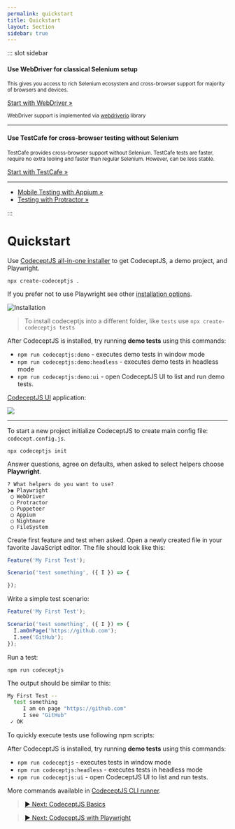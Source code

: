 ```yaml
---
permalink: quickstart
title: Quickstart
layout: Section
sidebar: true
---
```


::: slot sidebar

#### Use WebDriver for classical Selenium setup

<small>
This gives you access to rich Selenium ecosystem and cross-browser support for majority of browsers and devices.
</small>


<a href="/webdriver" class="button extended" >Start with WebDriver &raquo;</a>

<small> WebDriver support is implemented via [webdriverio](https://webdriver.io) library </small>

---

#### Use TestCafe for cross-browser testing without Selenium

<small>
TestCafe provides cross-browser support without Selenium. TestCafe tests are faster, require no extra tooling and faster than regular Selenium. However, can be less stable.
</small>

<a href="/testcafe" class="button green extended" >Start with TestCafe &raquo;</a>

---

* [Mobile Testing with Appium »](/mobile)
* [Testing with Protractor »](/angular)

:::

# Quickstart


Use [CodeceptJS all-in-one installer](https://github.com/codeceptjs/create-codeceptjs) to get CodeceptJS, a demo project, and Playwright.

```
npx create-codeceptjs .
```

If you prefer not to use Playwright see other [installation options](/installation/).

![Installation](/img/codeceptinstall.gif)

> To install codeceptjs into a different folder, like `tests` use `npx create-codeceptjs tests`

After CodeceptJS is installed, try running **demo tests** using this commands:

* `npm run codeceptjs:demo` - executes demo tests in window mode
* `npm run codeceptjs:demo:headless` - executes demo tests in headless mode
* `npm run codeceptjs:demo:ui` - open CodeceptJS UI to list and run demo tests. 

[CodeceptJS UI](/ui) application:

![](https://user-images.githubusercontent.com/220264/93860826-4d5fbc80-fcc8-11ea-99dc-af816f3db466.png)

---

To start a new project initialize CodeceptJS to create main config file: `codecept.config.js`.

```
npx codeceptjs init
```

Answer questions, agree on defaults, when asked to select helpers choose **Playwright**.

```
? What helpers do you want to use?
❯◉ Playwright
 ◯ WebDriver
 ◯ Protractor
 ◯ Puppeteer
 ◯ Appium
 ◯ Nightmare
 ◯ FileSystem
 ```

Create first feature and test when asked.
Open a newly created file in your favorite JavaScript editor. 
The file should look like this:

```js
Feature('My First Test');

Scenario('test something', ({ I }) => {

});
```
Write a simple test scenario:

```js
Feature('My First Test');

Scenario('test something', ({ I }) => {
  I.amOnPage('https://github.com');
  I.see('GitHub');
});
```

Run a test:

```
npm run codeceptjs
```

The output should be similar to this:

```bash
My First Test --
  test something
     I am on page "https://github.com"
     I see "GitHub"
 ✓ OK
```

To quickly execute tests use following npm scripts:

After CodeceptJS is installed, try running **demo tests** using this commands:

* `npm run codeceptjs` - executes tests in window mode
* `npm run codeceptjs:headless` - executes tests in headless mode
* `npm run codeceptjs:ui` - open CodeceptJS UI to list and run tests. 

More commands available in [CodeceptJS CLI runner](https://codecept.io/commands/).


> [▶ Next: CodeceptJS Basics](/basics/)

> [▶ Next: CodeceptJS with Playwright](/playwright/)

